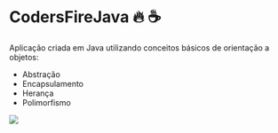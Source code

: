# CodersFireJava :fire: :coffee:

Aplicação criada em Java utilizando conceitos básicos de orientação a objetos: 

+ Abstração
+ Encapsulamento
+ Herança
+ Polimorfismo

<div>
  <a href="https://www.linkedin.com/in/rodrigo-silva-186702138">
  <img src="https://img.shields.io/badge/LinkedIn-0077B5?style=for-the-badge&logo=linkedin&logoColor=white"/>
</div>


